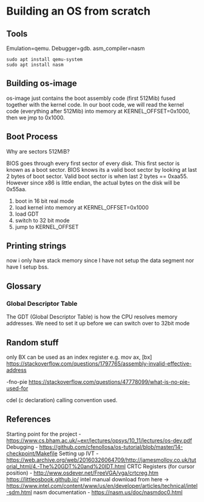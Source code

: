 # Building an OS from scratch

## Tools
Emulation=qemu. Debugger=gdb. asm_compiler=nasm

```
sudo apt install qemu-system
sudo apt install nasm
```
## Building os-image
os-image just contains the boot assembly code (first 512Mib) fused together with the kernel code. In our boot code, we will read
the kernel code (everything after 512Mib) into memory at KERNEL_OFFSET=0x1000, then we jmp to 0x1000.

## Boot Process
Why are sectors 512MiB?

BIOS goes through every first sector of every disk. This first sector is known as a boot sector.
BIOS knows its a valid boot sector by looking at last 2 bytes of boot sector.
Valid boot sector is when last 2 bytes == 0xaa55. However since x86 is little endian, the actual bytes on the disk will be 0x55aa.

1. boot in 16 bit real mode
2. load kernel into memory at KERNEL_OFFSET=0x1000
3. load GDT
4. switch to 32 bit mode
5. jump to KERNEL_OFFSET


## Printing strings

now i only have stack memory since I have not setup the data segment nor have I setup bss.


## Glossary

### Global Descriptor Table

The GDT (Global Descriptor Table) is how the CPU resolves memory addresses.
We need to set it up before we can switch over to 32bit mode

## Random stuff

only BX can be used as an index register e.g. mov ax, [bx]
https://stackoverflow.com/questions/1797765/assembly-invalid-effective-address

-fno-pie https://stackoverflow.com/questions/47778099/what-is-no-pie-used-for


cdel (c declaration) calling convention used.



## References

Starting point for the project - https://www.cs.bham.ac.uk/~exr/lectures/opsys/10_11/lectures/os-dev.pdf
Debugging - https://github.com/cfenollosa/os-tutorial/blob/master/14-checkpoint/Makefile
Setting up IVT - https://web.archive.org/web/20160326064709/http://jamesmolloy.co.uk/tutorial_html/4.-The%20GDT%20and%20IDT.html
CRTC Registers (for cursor position) - http://www.osdever.net/FreeVGA/vga/crtcreg.htm
https://littleosbook.github.io/
intel manual download from here -> https://www.intel.com/content/www/us/en/developer/articles/technical/intel-sdm.html
nasm documentation - https://nasm.us/doc/nasmdoc0.html
